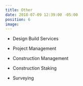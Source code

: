 ```yaml
---
title: Other
date: 2018-07-09 12:39:00 -05:00
position: 6
image: 
---
```


* Design Build Services

* Project Management

* Construction Management

* Construction Staking

* Surveying
